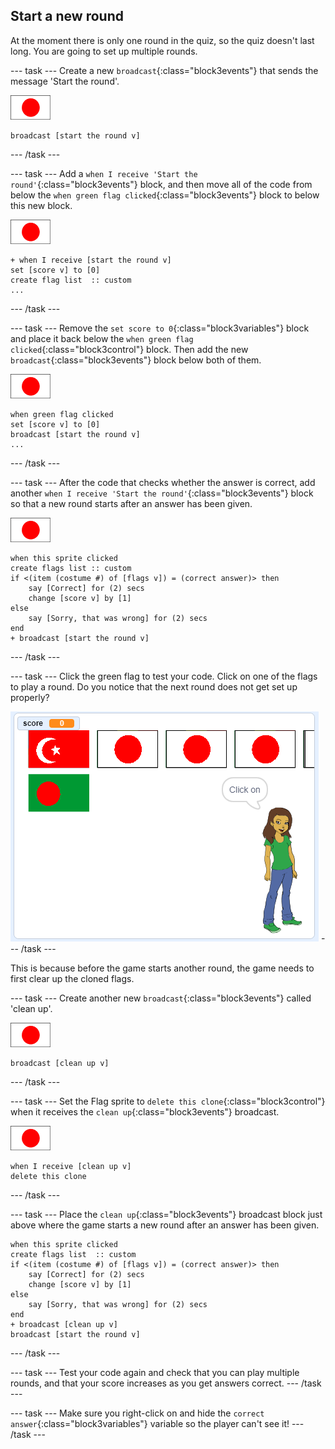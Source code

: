 ## Start a new round

At the moment there is only one round in the quiz, so the quiz doesn't last long. You are going to set up multiple rounds.

--- task ---
Create a new `broadcast`{:class="block3events"} that sends the message 'Start the round'.

![Flag sprite](images/flag-sprite.png)

```blocks3
broadcast [start the round v]
```

--- /task ---

--- task ---
Add a `when I receive 'Start the round'`{:class="block3events"} block, and then move all of the code from below the `when green flag clicked`{:class="block3events"} block to below this new block.

![Flag sprite](images/flag-sprite.png)


```blocks3
+ when I receive [start the round v]
set [score v] to [0]
create flag list  :: custom
...
```

--- /task ---

--- task ---
Remove the `set score to 0`{:class="block3variables"} block and place it back below the `when green flag clicked`{:class="block3control"} block. Then add the new `broadcast`{:class="block3events"} block below both of them.

![Flag sprite](images/flag-sprite.png)

```blocks3
when green flag clicked
set [score v] to [0]
broadcast [start the round v]
...
```
--- /task ---

--- task ---
After the code that checks whether the answer is correct, add another `when I receive 'Start the round'`{:class="block3events"} block so that a new round starts after an answer has been given.

![Flag sprite](images/flag-sprite.png)

```blocks3
when this sprite clicked
create flags list :: custom
if <(item (costume #) of [flags v]) = (correct answer)> then
    say [Correct] for (2) secs
    change [score v] by [1]
else
    say [Sorry, that was wrong] for (2) secs
end
+ broadcast [start the round v]
```

--- /task ---

--- task ---
Click the green flag to test your code. Click on one of the flags to play a round. Do you notice that the next round does not get set up properly?

![Next round does not work](images/next-round-does-not-work.png)
--- /task ---

This is because before the game starts another round, the game needs to first clear up the cloned flags.

--- task ---
Create another new `broadcast`{:class="block3events"} called 'clean up'.

![Flag sprite](images/flag-sprite.png)

```blocks3
broadcast [clean up v]
```
--- /task ---

--- task ---
Set the Flag sprite to `delete this clone`{:class="block3control"} when it receives the `clean up`{:class="block3events"} broadcast.

![Flag sprite](images/flag-sprite.png)

```blocks3
when I receive [clean up v]
delete this clone
```
--- /task ---

--- task ---
Place the `clean up`{:class="block3events"} broadcast block just above where the game starts a new round after an answer has been given.

```blocks3
when this sprite clicked
create flags list  :: custom
if <(item (costume #) of [flags v]) = (correct answer)> then
    say [Correct] for (2) secs
    change [score v] by [1]
else
    say [Sorry, that was wrong] for (2) secs
end
+ broadcast [clean up v]
broadcast [start the round v]
```
--- /task ---

--- task ---
Test your code again and check that you can play multiple rounds, and that your score increases as you get answers correct.
--- /task ---

--- task ---
Make sure you right-click on and hide the `correct answer`{:class="block3variables"} variable so the player can't see it!
--- /task ---
